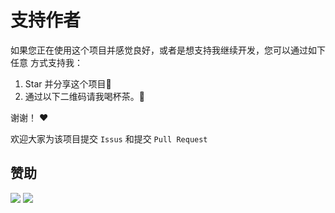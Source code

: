 # 支持作者

如果您正在使用这个项目并感觉良好，或者是想支持我继续开发，您可以通过如下任意 方式支持我：

1. Star 并分享这个项目🚀
2. 通过以下二维码请我喝杯茶。🍵

谢谢！ ❤️

欢迎大家为该项目提交 `Issus` 和提交 `Pull Request`

## 赞助

![](/img/alipay.jpg)
![](/img/wechat_pay.jpg)
